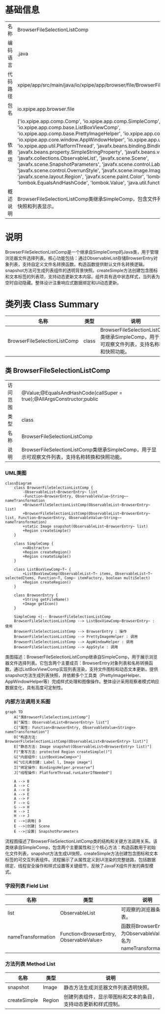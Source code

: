 # 基础信息

|      |      |
|------|------|
| 名称 | BrowserFileSelectionListComp |
| 编码语言 | .java |
| 代码路径 | xpipe/app/src/main/java/io/xpipe/app/browser/file/BrowserFileSelectionListComp.java |
| 包名 | io.xpipe.app.browser.file |
| 依赖项 | ['io.xpipe.app.comp.Comp', 'io.xpipe.app.comp.SimpleComp', 'io.xpipe.app.comp.base.ListBoxViewComp', 'io.xpipe.app.comp.base.PrettyImageHelper', 'io.xpipe.app.core.AppStyle', 'io.xpipe.app.core.window.AppWindowHelper', 'io.xpipe.app.util.BindingsHelper', 'io.xpipe.app.util.PlatformThread', 'javafx.beans.binding.Bindings', 'javafx.beans.property.SimpleStringProperty', 'javafx.beans.value.ObservableValue', 'javafx.collections.ObservableList', 'javafx.scene.Scene', 'javafx.scene.SnapshotParameters', 'javafx.scene.control.Label', 'javafx.scene.control.OverrunStyle', 'javafx.scene.image.Image', 'javafx.scene.layout.Region', 'javafx.scene.paint.Color', 'lombok.AllArgsConstructor', 'lombok.EqualsAndHashCode', 'lombok.Value', 'java.util.function.Function'] |
| 概述说明 | BrowserFileSelectionListComp类继承SimpleComp，包含文件列表和名称转换功能，支持快照和列表显示。 |

# 说明

BrowserFileSelectionListComp是一个继承自SimpleComp的Java类，用于管理浏览器文件选择列表。核心功能包括：通过ObservableList存储BrowserEntry对象列表，支持自定义文件名转换函数。构造函数提供默认文件名转换逻辑。snapshot方法可生成列表组件的透明背景快照。createSimple方法创建包含图标和文本标签的列表项，支持动态更新文本内容。组件具有选中状态样式，当列表为空时自动隐藏。整体设计注重响应式数据绑定和UI动态更新。

# 类列表 Class Summary

| 名称   | 类型  | 说明 |
|-------|------|-------------|
| BrowserFileSelectionListComp | class | BrowserFileSelectionListComp类继承SimpleComp，用于显示可观察文件列表，支持名称转换和快照功能。 |



## 类 BrowserFileSelectionListComp

|      |      |
|------|------|
| 访问范围 | @Value;@EqualsAndHashCode(callSuper = true);@AllArgsConstructor;public |
| 类型 | class |
| 名称 | BrowserFileSelectionListComp |
| 说明 | BrowserFileSelectionListComp类继承SimpleComp，用于显示可观察文件列表，支持名称转换和快照功能。 |


### UML类图

```mermaid
classDiagram
    class BrowserFileSelectionListComp {
        -ObservableList~BrowserEntry~ list
        -Function~BrowserEntry, ObservableValue~String~~ nameTransformation
        +BrowserFileSelectionListComp(ObservableList~BrowserEntry~ list)
        +BrowserFileSelectionListComp(ObservableList~BrowserEntry~ list, Function~BrowserEntry, ObservableValue~String~~ nameTransformation)
        +static Image snapshot(ObservableList~BrowserEntry~ list)
        +Region createSimple()
    }

    class SimpleComp {
        <<Abstract>>
        +Region createRegion()
        +Region createSimple()
    }

    class ListBoxViewComp~T~ {
        +ListBoxViewComp(ObservableList~T~ items, ObservableList~T~ selectedItems, Function~T, Comp~ itemFactory, boolean multiSelect)
        +Region createRegion()
    }

    class BrowserEntry {
        +String getFileName()
        +Image getIcon()
    }

    SimpleComp <|-- BrowserFileSelectionListComp
    BrowserFileSelectionListComp --> ListBoxViewComp~BrowserEntry~ : 使用
    BrowserFileSelectionListComp --> BrowserEntry : 操作
    BrowserFileSelectionListComp --> PrettyImageHelper : 调用
    BrowserFileSelectionListComp --> AppWindowHelper : 调用
    BrowserFileSelectionListComp --> AppStyle : 调用
```

类图描述：BrowserFileSelectionListComp继承自SimpleComp，用于展示浏览器文件选择列表。它包含两个主要成员：BrowserEntry对象列表和名称转换函数。通过ListBoxViewComp实现列表渲染，支持文件图标和动态文本更新。提供snapshot方法生成列表快照，并依赖多个工具类（PrettyImageHelper、AppWindowHelper等）完成样式处理和图像操作。整体设计采用观察者模式响应数据变化，具有高度可定制性。


### 内部方法调用关系图

```mermaid
graph TD
    A["类BrowserFileSelectionListComp"]
    B["属性: ObservableList<BrowserEntry> list"]
    C["属性: Function<BrowserEntry, ObservableValue<String>> nameTransformation"]
    D["构造方法: BrowserFileSelectionListComp(ObservableList<BrowserEntry> list)"]
    E["静态方法: Image snapshot(ObservableList<BrowserEntry> list)"]
    F["重写方法: protected Region createSimple()"]
    G["内部组件: ListBoxViewComp<>"]
    H["UI元素创建: Label l, Image image"]
    I["绑定操作: BindingsHelper.preserve"]
    J["线程操作: PlatformThread.runLaterIfNeeded"]

    A --> B
    A --> C
    A --> D
    A --> E
    A --> F
    F --> G
    G --> H
    H --> I
    H --> J
    E -->|调用| D
    E -->|创建| Scene
    E -->|设置| SnapshotParameters
```

流程图描述了BrowserFileSelectionListComp类的结构和关键方法调用关系。该类继承自SimpleComp，包含两个主要属性和三个核心方法：构造函数用于初始化文件列表，snapshot方法生成UI快照，createSimple方法创建包含图标和文本标签的可交互列表组件。流程展示了从属性定义到UI渲染的完整链路，包括数据绑定、线程安全操作和样式设置等关键细节，反映了JavaFX组件开发的典型模式。

### 字段列表 Field List

| 名称  | 类型  | 说明 |
|-------|-------|------|
| list | ObservableList<BrowserEntry> | 可观察的浏览器条目列表。 |
| nameTransformation | Function<BrowserEntry, ObservableValue<String>> | 函数将BrowserEntry转为ObservableValue<String>，名为nameTransformation。 |

### 方法列表 Method List

| 名称  | 类型  | 说明 |
|-------|-------|------|
| snapshot | Image | 静态方法生成浏览器文件列表透明快照。 |
| createSimple | Region | 创建列表组件，显示带图标和文本的条目，支持动态更新和样式控制。 |




